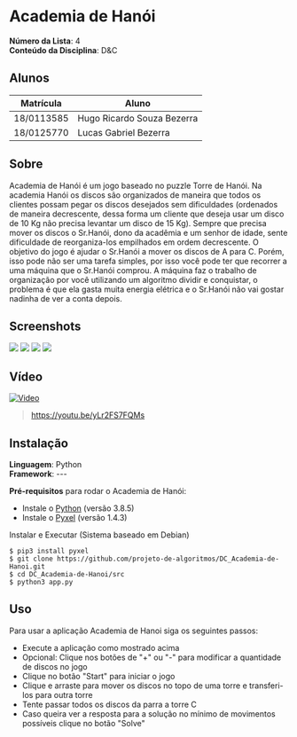 # Academia de Hanói

**Número da Lista**: 4<br>
**Conteúdo da Disciplina**: D&C<br>

## Alunos
|Matrícula | Aluno |
| -- | -- |
| 18/0113585 |  Hugo Ricardo Souza Bezerra |
| 18/0125770  |  Lucas Gabriel Bezerra |

## Sobre 
Academia de Hanói é um jogo baseado no puzzle Torre de Hanói. Na academia Hanói os discos são organizados de maneira que todos os clientes possam pegar os discos desejados sem dificuldades (ordenados de maneira decrescente, dessa forma um cliente que deseja usar um disco de 10 Kg não precisa levantar um disco de 15 Kg). Sempre que precisa mover os discos o Sr.Hanói, dono da acadêmia e um senhor de idade, sente dificuldade de reorganiza-los empilhados em ordem decrescente. O objetivo do jogo é ajudar o Sr.Hanói a mover os discos de A para C. Porém, isso pode não ser uma tarefa simples, por isso você pode ter que recorrer a uma máquina que o Sr.Hanói comprou. A máquina faz o trabalho de organização por você utilizando um algoritmo dividir e conquistar, o problema é que ela gasta muita energia elétrica e o Sr.Hanói não vai gostar nadinha de ver a conta depois.

## Screenshots
![](https://i.imgur.com/5swxOcB.gif)
![](https://i.imgur.com/51PRHOL.png)
![](https://i.imgur.com/K85ELmJ.png)
![](https://i.imgur.com/31T6PmF.png)

## Vídeo
[![Video](https://youtu.be/yLr2FS7FQMs)](https://youtu.be/yLr2FS7FQMs)

> https://youtu.be/yLr2FS7FQMs

## Instalação 
**Linguagem**: Python<br>
**Framework**: --- <br>

**Pré-requisitos** para rodar o Academia de Hanói:
* Instale o [Python](https://www.python.org/downloads/) (versão 3.8.5)
* Instale o [Pyxel](https://github.com/kitao/pyxel/blob/master/README.pt.md) (versão 1.4.3)

Instalar e Executar (Sistema baseado em Debian)

    $ pip3 install pyxel 
    $ git clone https://github.com/projeto-de-algoritmos/DC_Academia-de-Hanoi.git
    $ cd DC_Academia-de-Hanoi/src
    $ python3 app.py


## Uso 
Para usar a aplicação Academia de Hanoi siga os seguintes passos:
* Execute a aplicação como mostrado acima
* Opcional: Clique nos botões de "+" ou "-" para modificar a quantidade de discos no jogo
* Clique no botão "Start" para iniciar o jogo
* Clique e arraste para mover os discos no topo de uma torre e transferi-los para outra torre 
* Tente passar todos os discos da parra a torre C
* Caso queira ver a resposta para a solução no mínimo de movimentos possíveis clique no botão "Solve"